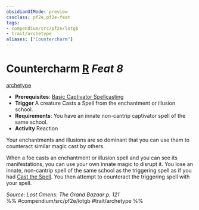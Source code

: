 ```yaml
---
obsidianUIMode: preview
cssclass: pf2e,pf2e-feat
tags:
- compendium/src/pf2e/lotgb
- trait/archetype
aliases: ["Countercharm"]
---
```

# Countercharm  [R](rules/core-rulebook/chapter-9-playing-the-game.md#Actions "Reaction") *Feat 8*  
[archetype](rules/traits/archetype.md)  

- **Prerequisites**: [Basic Captivator Spellcasting](compendium/feats/basic-captivator-spellcasting-lotgb.md)
- **Trigger** A creature Casts a Spell from the enchantment or illusion school.
- **Requirements**: You have an innate non-cantrip captivator spell of the same school.
- **Activity** Reaction

Your enchantments and illusions are so dominant that you can use them to counteract similar magic cast by others.

When a foe casts an enchantment or illusion spell and you can see its manifestations, you can use your own innate magic to disrupt it. You lose an innate, non-cantrip spell of the same school as the triggering spell as if you had [Cast the Spell](rules/actions/cast-a-spell.md). You then attempt to counteract the triggering spell with your spell.

*Source: Lost Omens: The Grand Bazaar p. 121*  
%% #compendium/src/pf2e/lotgb #trait/archetype %%